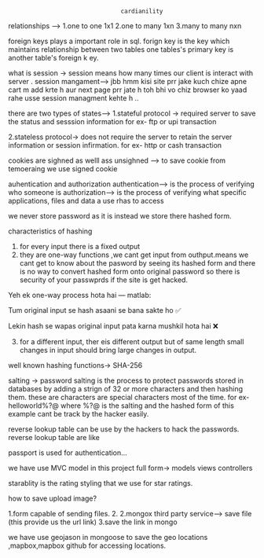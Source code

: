 <!-- #ejs Mate is use where we do not want to change the navbar if we want any stable thing ex we want navbar on every every page then we use ejs mate  -->

<!-- wrap async is the another good way of writing try and catch  through which errors can be handled-->

<!-- function wrapAsync(fn){
return function(req,res,next)
{
fn(req,res,next).catch(next);
}
} -->

                                    cardianility

relationships --> 1.one to one 1x1
2.one to many 1xn
3.many to many nxn

foreign keys plays a important role in sql. forign key is the key which maintains relationship between two tables one tables's primary key is another table's foreign k ey.

what is session -> session means how many times our client is interact with server .
session mangament--> jbb hmm kisi site prr jake kuch chize apne cart m add krte h aur next page prr jate h toh bhi vo chiz browser ko yaad rahe usse session managment kehte h ..

there are two types of states--> 1.stateful protocol -> required server to save the status and sesssion information for ex- ftp or upi transaction

2.stateless protocol-> does not require the server to retain the server information or session infirmation.
for ex- http or cash transaction

cookies are sighned as welll ass unsighned --> to save cookie from temoeraing we use signed cookie

auhentication and authorization
authentication--> is the process of verifying who someone is
authorization--> is the process of verifying what specific applications, files and data a use rhas to access

we never store password as it is instead we store there hashed form.

characteristics of hashing

1.  for every input there is a fixed output
2.  they are one-way functions ,we cant get input from outhput.means we cant get to know about the pasword by seeing its hashed form and there is no way to convert hashed form onto original password so there is security of your passwprds if the site is get hacked.

Yeh ek one-way process hota hai — matlab:

Tum original input se hash asaani se bana sakte ho ✅

Lekin hash se wapas original input pata karna mushkil hota hai ❌

3.  for a different input, ther eis different output but of same length
    small changes in input should bring large changes in output.

well known hashing functions-> SHA-256

salting -> password salting is the process to protect passwords stored in databases by adding a strign of 32 or more characters and then hashing them. these are characters are special characters most of the time.
for ex-helloworld%?@ where %?@ is the salting and the hashed form of this example cant be track by the hacker easily.

reverse lookup table can be use by the hackers to hack the passwords. reverse lookup table are like

passport is used for authentication...

we have use MVC model in this project full form-> models views controllers

starablity is the rating styling that we use for star ratings.

how to save upload image?

1.form capable of sending files. 2.
2.mongox third party service--> save file (this provide us the url link)
3.save the link in mongo

we have use geojason in mongoose to save the geo locations ,mapbox,mapbox github for accessing locations.


